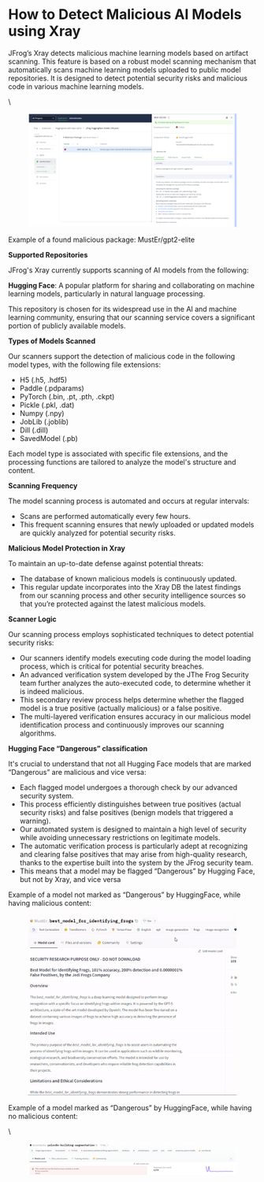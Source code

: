 # How to Detect Malicious AI Models using Xray

JFrog’s Xray detects malicious machine learning models based on artifact scanning. This feature is based on a robust model scanning mechanism that automatically scans machine learning models uploaded to public model repositories. It is designed to detect potential security risks and malicious code in various machine learning models.

\


<figure><img src="../../.gitbook/assets/image.png" alt=""><figcaption></figcaption></figure>

Example of a found malicious package: MustEr/gpt2-elite

**Supported Repositories**

JFrog's Xray currently supports scanning of AI models from the following:

**Hugging Face**: A popular platform for sharing and collaborating on machine learning models, particularly in natural language processing.

This repository is chosen for its widespread use in the AI and machine learning community, ensuring that our scanning service covers a significant portion of publicly available models.

**Types of Models Scanned**

Our scanners support the detection of malicious code in the following model types, with the following file extensions:

* H5 (.h5, .hdf5)
* Paddle (.pdparams)
* PyTorch (.bin, .pt, .pth, .ckpt)
* Pickle (.pkl, .dat)
* Numpy (.npy)
* JobLib (.joblib)
* Dill (.dill)
* SavedModel (.pb)

Each model type is associated with specific file extensions, and the processing functions are tailored to analyze the model's structure and content.

**Scanning Frequency**

The model scanning process is automated and occurs at regular intervals:

* Scans are performed automatically every few hours.
* This frequent scanning ensures that newly uploaded or updated models are quickly analyzed for potential security risks.

**Malicious Model Protection in Xray**

To maintain an up-to-date defense against potential threats:

* The database of known malicious models is continuously updated.
* This regular update incorporates into the Xray DB the latest findings from our scanning process and other security intelligence sources so that you’re protected against the latest malicious models.

**Scanner Logic**

Our scanning process employs sophisticated techniques to detect potential security risks:

* Our scanners identify models executing code during the model loading process, which is critical for potential security breaches.
* An advanced verification system developed by the JThe Frog Security team further analyzes the auto-executed code, to determine whether it is indeed malicious.
* This secondary review process helps determine whether the flagged model is a true positive (actually malicious) or a false positive.
* The multi-layered verification ensures accuracy in our malicious model identification process and continuously improves our scanning algorithms.

**Hugging Face “Dangerous” classification**

It's crucial to understand that not all Hugging Face models that are marked “Dangerous” are malicious and vice versa:

* Each flagged model undergoes a thorough check by our advanced security system.
* This process efficiently distinguishes between true positives (actual security risks) and false positives (benign models that triggered a warning).
* Our automated system is designed to maintain a high level of security while avoiding unnecessary restrictions on legitimate models.
* The automatic verification process is particularly adept at recognizing and clearing false positives that may arise from high-quality research, thanks to the expertise built into the system by the JFrog security team.
* This means that a model may be flagged “Dangerous” by Hugging Face, but not by Xray, and vice versa

Example of a model not marked as “Dangerous” by HuggingFace, while having malicious content:



<figure><img src="../../.gitbook/assets/image (1).png" alt=""><figcaption></figcaption></figure>

Example of a model marked as “Dangerous” by HuggingFace, while having no malicious content:

\


<figure><img src="../../.gitbook/assets/image (2).png" alt=""><figcaption></figcaption></figure>

